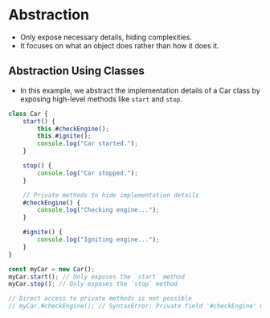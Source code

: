 # Abstraction

 - Only expose necessary details, hiding complexities.
 - It focuses on what an object does rather than how it does it.


## Abstraction Using Classes

- In this example, we abstract the implementation details of a Car class by exposing high-level methods like `start` and `stop`.

``` javascript
class Car {
    start() {
        this.#checkEngine();
        this.#ignite();
        console.log("Car started.");
    }

    stop() {
        console.log("Car stopped.");
    }

    // Private methods to hide implementation details
    #checkEngine() {
        console.log("Checking engine...");
    }

    #ignite() {
        console.log("Igniting engine...");
    }
}

const myCar = new Car();
myCar.start(); // Only exposes the `start` method
myCar.stop(); // Only exposes the `stop` method

// Direct access to private methods is not possible
// myCar.#checkEngine(); // SyntaxError: Private field '#checkEngine' must be declared in an enclosing class

```

